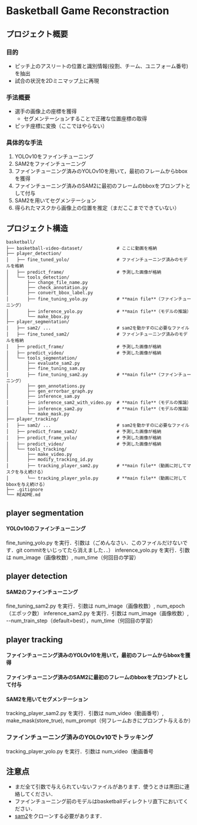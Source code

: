 # Basketball Game Reconstraction

## プロジェクト概要
### 目的
- ピッチ上のアスリートの位置と識別情報(役割、チーム、ユニフォーム番号)を抽出
- 試合の状況を2Dミニマップ上に再現

### 手法概要
- 選手の画像上の座標を獲得
    - セグメンテーションすることで正確な位置座標の取得
- ピッチ座標に変換（ここではやらない）

### 具体的な手法
1. YOLOv10をファインチューニング
1. SAM2をファインチューニング
1. ファインチューニング済みのYOLOv10を用いて，最初のフレームからbboxを獲得
1. ファインチューニング済みのSAM2に最初のフレームのbboxをプロンプトとして付与
1. SAM2を用いてセグメンテーション
1. 得られたマスクから画像上の位置を推定（まだここまでできていない）

## プロジェクト構造
```
basketball/
├── basketball-video-dataset/             # ここに動画を格納
├── player_detection/
│   ├── fine_tuned_yolo/                  # ファインチューニング済みのモデルを格納
│   ├── predict_frame/                    # 予測した画像が格納
│   └── tools_detection/
│       ├── change_file_name.py
│       ├── check_annotation.py
│       ├── convert_bbox_label.py
│       ├── fine_tuning_yolo.py           # **main file**（ファインチューニング）
│       ├── inference_yolo.py             # **main file**（モデルの推論）
│       └── make_bbox.py
├── player_segmentation/
│   ├── sam2/ ...                         # sam2を動かすのに必要なファイル
│   ├── fine_tuned_sam2/                  # ファインチューニング済みのモデルを格納
│   ├── predict_frame/                    # 予測した画像が格納
│   ├── predict_video/                    # 予測した画像が格納
│   └── tools_segmentation/
│       ├── evaluate_sam2.py
│       ├── fine_tuning_sam.py
│       ├── fine_tuning_sam2.py           # **main file**（ファインチューニング）
│       ├── gen_annotations.py
│       ├── gen_errorbar_graph.py
│       ├── inference_sam.py
│       ├── inference_sam2_with_video.py  # **main file**（モデルの推論）
│       ├── inference_sam2.py             # **main file**（モデルの推論）
│       └── make_mask.py
├── player_tracking/
│   ├── sam2/ ...                         # sam2を動かすのに必要なファイル
│   ├── predict_frame_sam2/               # 予測した画像が格納
│   ├── predict_frame_yolo/               # 予測した画像が格納
│   ├── predict_video/                    # 予測した画像が格納
│   └── tools_tracking/
│       ├── make_video.py
│       ├── modify_tracking_id.py
│       ├── tracking_player_sam2.py       # **main file**（動画に対してマスクを与え続ける）
│       └── tracking_player_yolo.py       # **main file**（動画に対してbboxを与え続ける）
├── .gitignore
└── README.md
```

## player segmentation
#### YOLOv10のファインチューニング
fine_tuning_yolo.py を実行．引数は（ごめんなさい．このファイルだけないです．git commitをいじってたら消えました．．）
inference_yolo.py を実行．引数は num_image（画像枚数）, num_time（何回目の学習）

## player detection
#### SAM2のファインチューニング
fine_tuning_sam2.py を実行．引数は num_image（画像枚数）, num_epoch（エポック数）
inference_sam2.py を実行．引数は num_image（画像枚数）, --num_train_step（default=best），num_time（何回目の学習）

## player tracking
#### ファインチューニング済みのYOLOv10を用いて，最初のフレームからbboxを獲得
#### ファインチューニング済みのSAM2に最初のフレームのbboxをプロンプトとして付与
#### SAM2を用いてセグメンテーション
tracking_player_sam2.py を実行．引数は num_video（動画番号）, make_mask(store_true), num_prompt（何フレームおきにプロンプト与えるか）

### ファインチューニング済みのYOLOv10でトラッキング
tracking_player_yolo.py を実行．引数は num_video（動画番号

## 注意点
- まだ全て引数で与えられていないファイルがあります．使うときは黒田に連絡してください．
- ファインチューニング前のモデルはbasketballディレクトリ直下においてください．
- [sam2](https://github.com/facebookresearch/sam2)をクローンする必要があります．